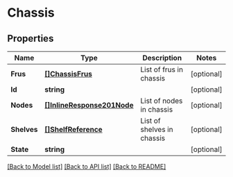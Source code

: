 # Chassis

## Properties

Name | Type | Description | Notes
------------ | ------------- | ------------- | -------------
**Frus** | [**[]ChassisFrus**](chassis_frus.md) | List of frus in chassis | [optional] 
**Id** | **string** |  | [optional] 
**Nodes** | [**[]InlineResponse201Node**](inline_response_201_node.md) | List of nodes in chassis | [optional] 
**Shelves** | [**[]ShelfReference**](shelf_reference.md) | List of shelves in chassis | [optional] 
**State** | **string** |  | [optional] 

[[Back to Model list]](../README.md#documentation-for-models) [[Back to API list]](../README.md#documentation-for-api-endpoints) [[Back to README]](../README.md)


